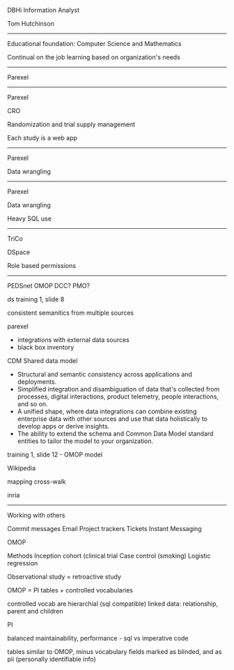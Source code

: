 DBHi Information Analyst

Tom Hutchinson

---

Educational foundation: Computer Science and Mathematics

Continual on the job learning based on organization's needs

---

Parexel

---

Parexel

CRO

Randomization and trial supply management

Each study is a web app

---

Parexel

Data wrangling

---

Parexel

Data wrangling

Heavy SQL use

---

TriCo

DSpace

Role based permissions

---

PEDSnet OMOP
DCC?
PMO?

ds training 1, slide 8

consistent semanitics from multiple sources

parexel
* integrations with external data sources
* black box inventory

CDM
Shared data model 
* Structural and semantic consistency across applications and deployments.
* Simplified integration and disambiguation of data that's collected from processes, digital interactions, product telemetry, people interactions, and so on.
* A unified shape, where data integrations can combine existing enterprise data with other sources and use that data holistically to develop apps or derive insights.
* The ability to extend the schema and Common Data Model standard entities to tailor the model to your organization.

training 1, slide 12 - OMOP model

Wikipedia

mapping
cross-walk

inria

---

Working with others

Commit messages
Email
Project trackers
Tickets
Instant Messaging




OMOP

Methods
Inception cohort (clinical trial
Case control (smoking)
Logistic regression


Observational study = retroactive study



OMOP = PI tables + controlled vocabularies

controlled vocab are hierarchial (sql compatible) linked data: relationship, parent and children


PI

balanced maintainability, performance - sql vs imperative code

tables similar to OMOP, minus vocabulary
fields marked as blinded, and as pii (personally identifiable info)
